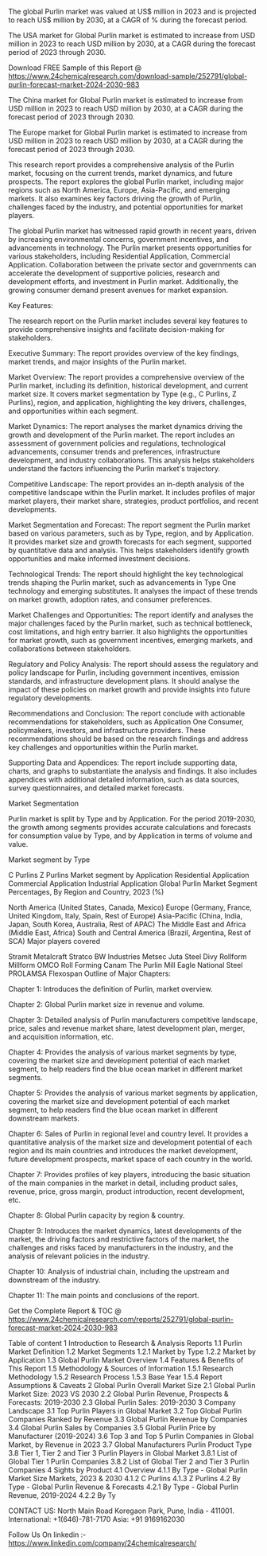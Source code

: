The global Purlin market was valued at US$ million in 2023 and is projected to reach US$ million by 2030, at a CAGR of % during the forecast period.

The USA market for Global  Purlin market is estimated to increase from USD million in 2023 to reach USD million by 2030, at a CAGR during the forecast period of 2023 through 2030.

Download FREE Sample of this Report @ https://www.24chemicalresearch.com/download-sample/252791/global-purlin-forecast-market-2024-2030-983

The China market for Global  Purlin market is estimated to increase from USD million in 2023 to reach USD million by 2030, at a CAGR during the forecast period of 2023 through 2030.

The Europe market for Global  Purlin market is estimated to increase from USD million in 2023 to reach USD million by 2030, at a CAGR during the forecast period of 2023 through 2030.

This research report provides a comprehensive analysis of the Purlin market, focusing on the current trends, market dynamics, and future prospects. The report explores the global Purlin market, including major regions such as North America, Europe, Asia-Pacific, and emerging markets. It also examines key factors driving the growth of Purlin, challenges faced by the industry, and potential opportunities for market players.

The global Purlin market has witnessed rapid growth in recent years, driven by increasing environmental concerns, government incentives, and advancements in technology. The Purlin market presents opportunities for various stakeholders, including Residential Application, Commercial Application. Collaboration between the private sector and governments can accelerate the development of supportive policies, research and development efforts, and investment in Purlin market. Additionally, the growing consumer demand present avenues for market expansion.

Key Features:

The research report on the Purlin market includes several key features to provide comprehensive insights and facilitate decision-making for stakeholders.

Executive Summary: The report provides overview of the key findings, market trends, and major insights of the Purlin market.

Market Overview: The report provides a comprehensive overview of the Purlin market, including its definition, historical development, and current market size. It covers market segmentation by Type (e.g., C Purlins, Z Purlins), region, and application, highlighting the key drivers, challenges, and opportunities within each segment.

Market Dynamics: The report analyses the market dynamics driving the growth and development of the Purlin market. The report includes an assessment of government policies and regulations, technological advancements, consumer trends and preferences, infrastructure development, and industry collaborations. This analysis helps stakeholders understand the factors influencing the Purlin market's trajectory.

Competitive Landscape: The report provides an in-depth analysis of the competitive landscape within the Purlin market. It includes profiles of major market players, their market share, strategies, product portfolios, and recent developments.

Market Segmentation and Forecast: The report segment the Purlin market based on various parameters, such as by Type, region, and by Application. It provides market size and growth forecasts for each segment, supported by quantitative data and analysis. This helps stakeholders identify growth opportunities and make informed investment decisions.

Technological Trends: The report should highlight the key technological trends shaping the Purlin market, such as advancements in Type One technology and emerging substitutes. It analyses the impact of these trends on market growth, adoption rates, and consumer preferences.

Market Challenges and Opportunities: The report identify and analyses the major challenges faced by the Purlin market, such as technical bottleneck, cost limitations, and high entry barrier. It also highlights the opportunities for market growth, such as government incentives, emerging markets, and collaborations between stakeholders.

Regulatory and Policy Analysis: The report should assess the regulatory and policy landscape for Purlin, including government incentives, emission standards, and infrastructure development plans. It should analyse the impact of these policies on market growth and provide insights into future regulatory developments.

Recommendations and Conclusion: The report conclude with actionable recommendations for stakeholders, such as Application One Consumer, policymakers, investors, and infrastructure providers. These recommendations should be based on the research findings and address key challenges and opportunities within the Purlin market.

Supporting Data and Appendices: The report include supporting data, charts, and graphs to substantiate the analysis and findings. It also includes appendices with additional detailed information, such as data sources, survey questionnaires, and detailed market forecasts.

Market Segmentation

Purlin market is split by Type and by Application. For the period 2019-2030, the growth among segments provides accurate calculations and forecasts for consumption value by Type, and by Application in terms of volume and value.

Market segment by Type

C Purlins
Z Purlins
Market segment by Application
Residential Application
Commercial Application
Industrial Application
Global Purlin Market Segment Percentages, By Region and Country, 2023 (%)

North America (United States, Canada, Mexico)
Europe (Germany, France, United Kingdom, Italy, Spain, Rest of Europe)
Asia-Pacific (China, India, Japan, South Korea, Australia, Rest of APAC)
The Middle East and Africa (Middle East, Africa)
South and Central America (Brazil, Argentina, Rest of SCA)
Major players covered

Stramit
Metalcraft
Stratco
BW Industries
Metsec
Juta Steel
Divy Rollform
Millform
OMCO Roll Forming
Canam
The Purlin Mill
Eagle National Steel
PROLAMSA
Flexospan
Outline of Major Chapters:

Chapter 1: Introduces the definition of Purlin, market overview.

Chapter 2: Global Purlin market size in revenue and volume.

Chapter 3: Detailed analysis of Purlin manufacturers competitive landscape, price, sales and revenue market share, latest development plan, merger, and acquisition information, etc.

Chapter 4: Provides the analysis of various market segments by type, covering the market size and development potential of each market segment, to help readers find the blue ocean market in different market segments.

Chapter 5: Provides the analysis of various market segments by application, covering the market size and development potential of each market segment, to help readers find the blue ocean market in different downstream markets.

Chapter 6: Sales of Purlin in regional level and country level. It provides a quantitative analysis of the market size and development potential of each region and its main countries and introduces the market development, future development prospects, market space of each country in the world.

Chapter 7: Provides profiles of key players, introducing the basic situation of the main companies in the market in detail, including product sales, revenue, price, gross margin, product introduction, recent development, etc.

Chapter 8: Global Purlin capacity by region & country.

Chapter 9: Introduces the market dynamics, latest developments of the market, the driving factors and restrictive factors of the market, the challenges and risks faced by manufacturers in the industry, and the analysis of relevant policies in the industry.

Chapter 10: Analysis of industrial chain, including the upstream and downstream of the industry.

Chapter 11: The main points and conclusions of the report.

Get the Complete Report & TOC @ https://www.24chemicalresearch.com/reports/252791/global-purlin-forecast-market-2024-2030-983

Table of content
1 Introduction to Research & Analysis Reports
1.1 Purlin Market Definition
1.2 Market Segments
1.2.1 Market by Type
1.2.2 Market by Application
1.3 Global Purlin Market Overview
1.4 Features & Benefits of This Report
1.5 Methodology & Sources of Information
1.5.1 Research Methodology
1.5.2 Research Process
1.5.3 Base Year
1.5.4 Report Assumptions & Caveats
2 Global Purlin Overall Market Size
2.1 Global Purlin Market Size: 2023 VS 2030
2.2 Global Purlin Revenue, Prospects & Forecasts: 2019-2030
2.3 Global Purlin Sales: 2019-2030
3 Company Landscape
3.1 Top Purlin Players in Global Market
3.2 Top Global Purlin Companies Ranked by Revenue
3.3 Global Purlin Revenue by Companies
3.4 Global Purlin Sales by Companies
3.5 Global Purlin Price by Manufacturer (2019-2024)
3.6 Top 3 and Top 5 Purlin Companies in Global Market, by Revenue in 2023
3.7 Global Manufacturers Purlin Product Type
3.8 Tier 1, Tier 2 and Tier 3 Purlin Players in Global Market
3.8.1 List of Global Tier 1 Purlin Companies
3.8.2 List of Global Tier 2 and Tier 3 Purlin Companies
4 Sights by Product
4.1 Overview
4.1.1 By Type - Global Purlin Market Size Markets, 2023 & 2030
4.1.2 C Purlins
4.1.3 Z Purlins
4.2 By Type - Global Purlin Revenue & Forecasts
4.2.1 By Type - Global Purlin Revenue, 2019-2024
4.2.2 By Ty

CONTACT US:
North Main Road Koregaon Park, Pune, India - 411001.
International: +1(646)-781-7170
Asia: +91 9169162030

Follow Us On linkedin :- https://www.linkedin.com/company/24chemicalresearch/
